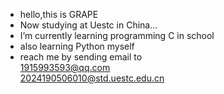 - hello,this is GRAPE
- Now studying at Uestc in China...
- I’m currently learning programming C in school
- also learning Python myself
- reach me by sending email to<br>1915993593@qq.com<br>2024190506010@std.uestc.edu.cn


<!---
GR-GRAPE/GR-GRAPE is a ✨ special ✨ repository because its `README.md` (this file) appears on your GitHub profile.
You can click the Preview link to take a look at your changes.
--->
